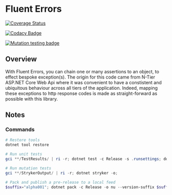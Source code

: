 # Fluent Errors

[![Coverage Status](https://coveralls.io/repos/github/ne1410s/FluentErrors/badge.svg?branch=main)](https://coveralls.io/github/ne1410s/FluentErrors?branch=main)

[![Codacy Badge](https://app.codacy.com/project/badge/Grade/9fcf73d6791b4e36b461432dab7194d6)](https://app.codacy.com/gh/ne1410s/FluentErrors/dashboard)

[![Mutation testing badge](https://img.shields.io/endpoint?style=flat&url=https%3A%2F%2Fbadge-api.stryker-mutator.io%2Fgithub.com%2Fne1410s%2FFluentErrors%2Fmain)](https://dashboard.stryker-mutator.io/reports/github.com/ne1410s/FluentErrors/main)

## Overview
With Fluent Errors, you can chain one or many assertions to an object, to effect bespoke exception(s).
The origin for this code came from N-Tier ASP.NET Core Web Api where it was convenient to have a constistent and ubiquitous behaviour across all tiers of the application.
Indeed, mapping these exceptions to http response codes is made as straight-forward as possible with this library.

## Notes
### Commands
```powershell
# Restore tools
dotnet tool restore

# Run unit tests
gci **/TestResults/ | ri -r; dotnet test -c Release -s .runsettings; dotnet reportgenerator -targetdir:coveragereport -reports:**/coverage.cobertura.xml -reporttypes:"html;jsonsummary"; start coveragereport/index.html;

# Run mutation tests
gci **/StrykerOutput/ | ri -r; dotnet stryker -o;

# Pack and publish a pre-release to a local feed
$suffix="alpha001"; dotnet pack -c Release -o nu --version-suffix $suffix; dotnet nuget push "nu\*.*$suffix.nupkg" --source localdev; gci nu/ | ri -r; rmdir nu;
```
